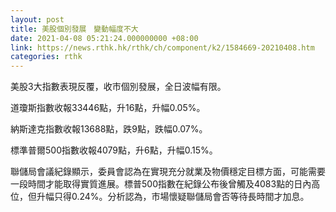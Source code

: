 ```yaml
---
layout: post
title: 美股個別發展　變動幅度不大
date: 2021-04-08 05:21:24.000000000 +08:00
link: https://news.rthk.hk/rthk/ch/component/k2/1584669-20210408.htm
categories: rthk
---
```


美股3大指數表現反覆，收市個別發展，全日波幅有限。

道瓊斯指數收報33446點，升16點，升幅0.05%。

納斯達克指數收報13688點，跌9點，跌幅0.07%。

標準普爾500指數收報4079點，升6點，升幅0.15%。

聯儲局會議紀錄顯示，委員會認為在實現充分就業及物價穩定目標方面，可能需要一段時間才能取得實質進展。標普500指數在紀錄公布後曾觸及4083點的日內高位，但升幅只得0.24%。分析認為，市場懷疑聯儲局會否等待長時間才加息。
